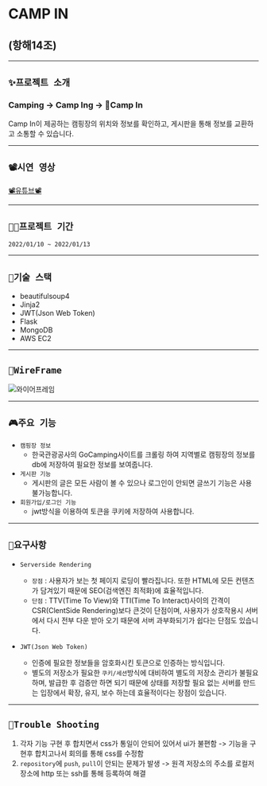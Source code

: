 # **CAMP IN** 
## (항해14조)


<hr>

## **`✨프로젝트 소개`**


### Camping -> Camp Ing -> 🎉Camp In

Camp In이 제공하는 캠핑장의 위치와 정보를 확인하고, 게시판을 통해 정보를 교환하고 소통할 수 있습니다.

<hr>

## **`📽시연 영상`**
[📽유튜브📽](https://www.youtube.com/watch?v=Ggcz0dUmzeo)

<hr>

## **`👨‍💻프로젝트 기간`**
`2022/01/10 ~ 2022/01/13`

<hr>

## **`🔨기술 스택`**
- beautifulsoup4
- Jinja2
- JWT(Json Web Token)
- Flask
- MongoDB
- AWS EC2

<hr>

## **`💎WireFrame`**
![와이어프레임](https://user-images.githubusercontent.com/76610357/149290958-ad06d8a3-4b4d-4547-9d50-eccbb59ac709.PNG)

<hr>

## **`🎮주요 기능`**
- `캠핑장 정보`
  - 한국관광공사의 GoCamping사이트를 크롤링 하여 지역별로 캠핑장의 정보를 db에 저장하여 필요한 정보를 보여줍니다.
- `게시판 기능`
  - 게시판의 글은 모든 사람이 볼 수 있으나 로그인이 안되면 글쓰기 기능은 사용 불가능합니다.
- `회원가입/로그인 기능`
  - jwt방식을 이용하여 토큰을 쿠키에 저장하여 사용합니다.

<hr>

## **`📜요구사항`**
- `Serverside Rendering`
  - `장점` : 사용자가 보는 첫 페이지 로딩이 빨라집니다. 또한 HTML에 모든 컨텐츠가 담겨있기 때문에 SEO(검색엔진 최적화)에 효율적입니다.
  - `단점` : TTV(Time To View)와 TTI(Time To Interact)사이의 간격이 CSR(ClentSide Rendering)보다 큰것이 단점이며, 사용자가 상호작용시 서버에서 다시 전부 다운 받아 오기 때문에 서버 과부화되기가 쉽다는 단점도 있습니다.

- `JWT(Json Web Token)`
  - 인증에 필요한 정보들을 암호화시킨 토큰으로 인증하는 방식입니다.
  - 별도의 저장소가 필요한 `쿠키/세션`방식에 대비하여 별도의 저장소 관리가 불필요하며, 발급한 후 검증만 하면 되기 때문에 상태를 저장할 필요 없는 서버를 만드는 입장에서 확장, 유지, 보수 하는데 효율적이다는 장점이 있습니다.
  
<hr>

## **`🌠Trouble Shooting`**
1. 각자 기능 구현 후 합치면서 css가 통일이 안되어 있어서 ui가 불편함 -> 기능을 구현후 합치고나서 회의를 통해 css를 수정함
2. `repository`에 `push`, `pull`이 안되는 문제가 발생 -> 원격 저장소의 주소를 로컬저장소에 http 또는 ssh를 통해 등록하여 해결

